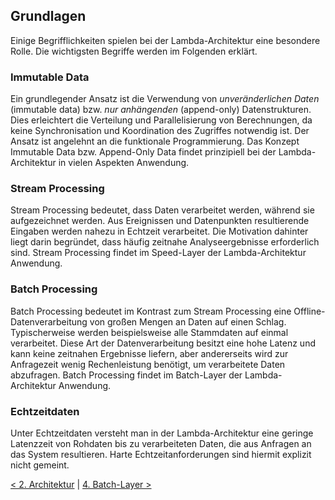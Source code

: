 ## Grundlagen

Einige Begrifflichkeiten spielen bei der Lambda-Architektur eine besondere Rolle. Die wichtigsten Begriffe werden im Folgenden erklärt.

### Immutable Data

Ein grundlegender Ansatz ist die Verwendung von *unveränderlichen Daten* (immutable data) bzw. *nur anhängenden* (append-only) Datenstrukturen. Dies erleichtert die Verteilung und Parallelisierung von Berechnungen, da keine Synchronisation und Koordination des Zugriffes notwendig ist. Der Ansatz ist angelehnt an die funktionale Programmierung. Das Konzept Immutable Data bzw. Append-Only Data findet prinzipiell bei der Lambda-Architektur in vielen Aspekten Anwendung.

### Stream Processing

Stream Processing bedeutet, dass Daten verarbeitet werden, während sie aufgezeichnet werden. Aus Ereignissen und Datenpunkten resultierende Eingaben werden nahezu in Echtzeit verarbeitet. Die Motivation dahinter liegt darin begründet, dass häufig zeitnahe Analyseergebnisse erforderlich sind. Stream Processing findet im Speed-Layer der Lambda-Architektur Anwendung.

### Batch Processing

Batch Processing bedeutet im Kontrast zum Stream Processing eine Offline-Datenverarbeitung von großen Mengen an Daten auf einen Schlag. Typischerweise werden beispielsweise alle Stammdaten auf einmal verarbeitet. Diese Art der Datenverarbeitung besitzt eine hohe Latenz und kann keine zeitnahen Ergebnisse liefern, aber andererseits wird zur Anfragezeit wenig Rechenleistung benötigt, um verarbeitete Daten abzufragen. Batch Processing findet im Batch-Layer der Lambda-Architektur Anwendung.

### Echtzeitdaten

Unter Echtzeitdaten versteht man in der Lambda-Architektur eine geringe Latenzzeit von Rohdaten bis zu verarbeiteten Daten, die aus Anfragen an das System resultieren. Harte Echtzeitanforderungen sind hiermit explizit nicht gemeint.

[< 2. Architektur](2_Architektur.md) | [4. Batch-Layer >](4_Batch_Layer.md)
